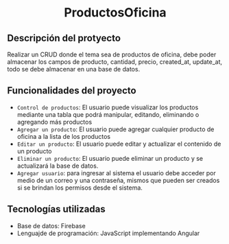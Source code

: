 
<h1 align="center"> ProductosOficina </h1>

## Descripción del protyecto

Realizar un CRUD donde el tema sea de productos de oficina, debe poder almacenar los campos de producto, cantidad, precio, created_at, update_at, todo se debe almacenar en una base de datos. 


## Funcionalidades del proyecto

- `Control de productos`: El usuario puede visualizar los productos mediante una tabla que podrá manipular, editando, eliminando o agregando más productos 
- `Agregar un producto`: El usuario puede agregar cualquier producto de oficina a la lista de los productos
- `Editar un producto`: El usuario puede editar y actualizar el contenido de un producto 
- `Eliminar un producto`: El usuario puede eliminar un producto y se actualizará la base de datos.
- `Agregar usuario`: para ingresar al sistema el usuario debe acceder por medio de un correo y una contraseña, mismos que pueden ser creados si se brindan los permisos desde el sistema.

## Tecnologías utilizadas
- Base de datos: Firebase
- Lenguajde de programación: JavaScript implementando Angular





